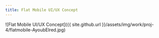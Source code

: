 ```yaml
---
title: Flat Mobile UI/UX Concept
---
```


![Flat Mobile UI/UX Concept]({{ site.github.url }}/assets/img/work/proj-4/flatmobile-AyoubElred.jpg)
